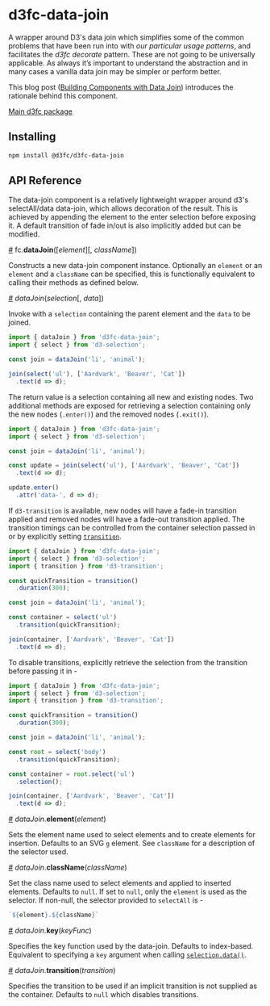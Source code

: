 # d3fc-data-join

A wrapper around D3's data join which simplifies some of the common problems that have been run into with *our particular usage patterns*, and facilitates the *d3fc decorate* pattern. These are not going to be universally applicable. As always it’s important to understand the abstraction and in many cases a vanilla data join may be simpler or perform better.

This blog post ([Building Components with Data Join](http://blog.scottlogic.com/2016/08/17/building-components-with-d3-data-join.html)) introduces the rationale behind this component.

[Main d3fc package](https://github.com/d3fc/d3fc)

## Installing

```bash
npm install @d3fc/d3fc-data-join
```

## API Reference

The data-join component is a relatively lightweight wrapper around d3's selectAll/data data-join, which allows decoration of the result. This is achieved by appending the element to the enter selection before exposing it. A default transition of fade in/out is also implicitly added but can be modified.

<a name="dataJoin" href="#dataJoin">#</a> fc.**dataJoin**([*element*][, *className*])

Constructs a new data-join component instance. Optionally an `element` or an `element` and a `className` can be specified, this is functionally equivalent to calling their methods as defined below.

<a name="dataJoin_" href="#dataJoin_">#</a> *dataJoin*(*selection*[, *data*])

Invoke with a `selection` containing the parent element and the `data` to be joined.

```js
import { dataJoin } from 'd3fc-data-join';
import { select } from 'd3-selection';

const join = dataJoin('li', 'animal');

join(select('ul'), ['Aardvark', 'Beaver', 'Cat'])
  .text(d => d);
```

The return value is a selection containing all new and existing nodes. Two additional methods are exposed for retrieving a selection containing only the new nodes (`.enter()`) and the removed nodes (`.exit()`).

```js
import { dataJoin } from 'd3fc-data-join';
import { select } from 'd3-selection';

const join = dataJoin('li', 'animal');

const update = join(select('ul'), ['Aardvark', 'Beaver', 'Cat'])
  .text(d => d);

update.enter()
  .attr('data-', d => d);

```

If `d3-transition` is available, new nodes will have a fade-in transition applied and removed nodes will have a fade-out transition applied. The transition timings can be controlled from the container selection passed in or by explicitly setting [`transition`](#dataJoin_transition).

```js
import { dataJoin } from 'd3fc-data-join';
import { select } from 'd3-selection';
import { transition } from 'd3-transition';

const quickTransition = transition()
  .duration(300);

const join = dataJoin('li', 'animal');

const container = select('ul')
  .transition(quickTransition);

join(container, ['Aardvark', 'Beaver', 'Cat'])
  .text(d => d);
```

To disable transitions, explicitly retrieve the selection from the transition before passing it in -

```js
import { dataJoin } from 'd3fc-data-join';
import { select } from 'd3-selection';
import { transition } from 'd3-transition';

const quickTransition = transition()
  .duration(300);

const join = dataJoin('li', 'animal');

const root = select('body')
  .transition(quickTransition);

const container = root.select('ul')
  .selection();

join(container, ['Aardvark', 'Beaver', 'Cat'])
  .text(d => d);
```

<a name="dataJoin_element" href="#dataJoin_element">#</a> *dataJoin*.**element**(*element*)

Sets the element name used to select elements and to create elements for insertion. Defaults to an SVG `g` element. See `className` for a description of the selector used.

<a name="dataJoin_className" href="#dataJoin_className">#</a> *dataJoin*.**className**(*className*)

Set the class name used to select elements and applied to inserted elements. Defaults to `null`. If set to `null`, only the `element` is used as the selector. If non-null, the selector provided to `selectAll` is -

```js
`${element}.${className}`
```

<a name="dataJoin_key" href="#dataJoin_key">#</a> *dataJoin*.**key**(*keyFunc*)

Specifies the key function used by the data-join. Defaults to index-based. Equivalent to specifying a `key` argument when calling [`selection.data()`](https://github.com/d3/d3-selection#selection_data).

<a name="dataJoin_transition" href="#dataJoin_transition">#</a> *dataJoin*.**transition**(*transition*)

Specifies the transition to be used if an implicit transition is not supplied as the container. Defaults to `null` which disables transitions.
